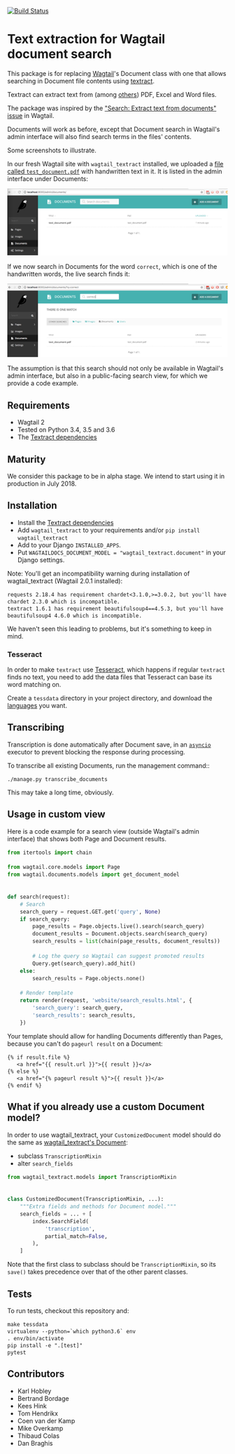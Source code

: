 [![Build Status](https://travis-ci.org/fourdigits/wagtail_textract.svg?branch=master)](https://travis-ci.org/fourdigits/wagtail_textract)

# Text extraction for Wagtail document search

This package is for replacing [Wagtail][1]'s Document class with one
that allows searching in Document file contents using [textract][2].

Textract can extract text from (among [others][6]) PDF, Excel and Word files.

The package was inspired by the ["Search: Extract text from documents" issue][3] in Wagtail.

Documents will work as before, except that Document search in Wagtail's admin interface
will also find search terms in the files' contents.

Some screenshots to illustrate.

In our fresh Wagtail site with `wagtail_textract` installed,
we uploaded a [file called `test_document.pdf`](./src/wagtail_textract/tests/testfiles/test_document.pdf) with handwritten text in it.
It is listed in the admin interface under Documents:

![Document List](/docs/screenshot_document_list_test_document.png)

If we now search in Documents for the word `correct`, which is one of the handwritten words,
the live search finds it:

![Document Search finds PDF by searching for "staple"](/docs/screenshot_document_search_correct.png)

The assumption is that this search should not only be available in Wagtail's admin interface,
but also in a public-facing search view, for which we provide a code example.


## Requirements

- Wagtail 2
- Tested on Python 3.4, 3.5 and 3.6
- The [Textract dependencies][8]


## Maturity

We consider this package to be in alpha stage.
We intend to start using it in production in July 2018.


## Installation

- Install the [Textract dependencies][8]
- Add `wagtail_textract` to your requirements and/or `pip install wagtail_textract`
- Add to your Django `INSTALLED_APPS`.
- Put `WAGTAILDOCS_DOCUMENT_MODEL = "wagtail_textract.document"` in your Django settings.

Note: You'll get an incompatibility warning during installation of wagtail_textract (Wagtail 2.0.1 installed):

```
requests 2.18.4 has requirement chardet<3.1.0,>=3.0.2, but you'll have chardet 2.3.0 which is incompatible.
textract 1.6.1 has requirement beautifulsoup4==4.5.3, but you'll have beautifulsoup4 4.6.0 which is incompatible.
```

We haven't seen this leading to problems, but it's something to keep in mind.


### Tesseract

In order to make `textract` use [Tesseract][4], which happens if regular
`textract` finds no text, you need to add the data files that Tesseract can
base its word matching on.

Create a `tessdata` directory in your project directory, and download the
[languages][5] you want.


## Transcribing

Transcription is done automatically after Document save,
in an [`asyncio`][7] executor to prevent blocking the response during processing.

To transcribe all existing Documents, run the management command::

    ./manage.py transcribe_documents

This may take a long time, obviously.


## Usage in custom view

Here is a code example for a search view (outside Wagtail's admin interface)
that shows both Page and Document results.

```python
from itertools import chain

from wagtail.core.models import Page
from wagtail.documents.models import get_document_model


def search(request):
    # Search
    search_query = request.GET.get('query', None)
    if search_query:
        page_results = Page.objects.live().search(search_query)
        document_results = Document.objects.search(search_query)
        search_results = list(chain(page_results, document_results))

        # Log the query so Wagtail can suggest promoted results
        Query.get(search_query).add_hit()
    else:
        search_results = Page.objects.none()

    # Render template
    return render(request, 'website/search_results.html', {
        'search_query': search_query,
        'search_results': search_results,
    })
```

Your template should allow for handling Documents differently than Pages,
because you can't do `pageurl result` on a Document:

```jinja2
{% if result.file %}
   <a href="{{ result.url }}">{{ result }}</a>
{% else %}
   <a href="{% pageurl result %}">{{ result }}</a>
{% endif %}
```


## What if you already use a custom Document model?

In order to use wagtail_textract, your `CustomizedDocument` model should do
the same as [wagtail_textract's Document](./src/wagtail_textract/models.py):

- subclass `TranscriptionMixin`
- alter `search_fields`

```python
from wagtail_textract.models import TranscriptionMixin


class CustomizedDocument(TranscriptionMixin, ...):
    """Extra fields and methods for Document model."""
    search_fields = ... + [
        index.SearchField(
            'transcription',
            partial_match=False,
        ),
    ]
```

Note that the first class to subclass should be `TranscriptionMixin`,
so its `save()` takes precedence over that of the other parent classes.


## Tests

To run tests, checkout this repository and:

    make tessdata
    virtualenv --python=`which python3.6` env
    . env/bin/activate
    pip install -e ".[test]"
    pytest


## Contributors

- Karl Hobley
- Bertrand Bordage
- Kees Hink
- Tom Hendrikx
- Coen van der Kamp
- Mike Overkamp
- Thibaud Colas
- Dan Braghis


[1]: https://wagtail.io/
[2]: https://github.com/deanmalmgren/textract
[3]: https://github.com/wagtail/wagtail/issues/542
[4]: https://github.com/tesseract-ocr
[5]: https://github.com/tesseract-ocr/tessdata
[6]: http://textract.readthedocs.io/en/stable/#currently-supporting
[7]: https://docs.python.org/3/library/asyncio.html
[8]: http://textract.readthedocs.io/en/latest/installation.html
